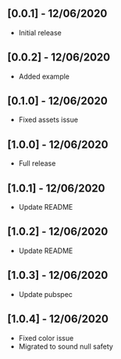## [0.0.1] - 12/06/2020

* Initial release

## [0.0.2] - 12/06/2020

* Added example

## [0.1.0] - 12/06/2020

* Fixed assets issue

## [1.0.0] - 12/06/2020

* Full release

## [1.0.1] - 12/06/2020

* Update README

## [1.0.2] - 12/06/2020

* Update README

## [1.0.3] - 12/06/2020

* Update pubspec

## [1.0.4] - 12/06/2020

* Fixed color issue
* Migrated to sound null safety